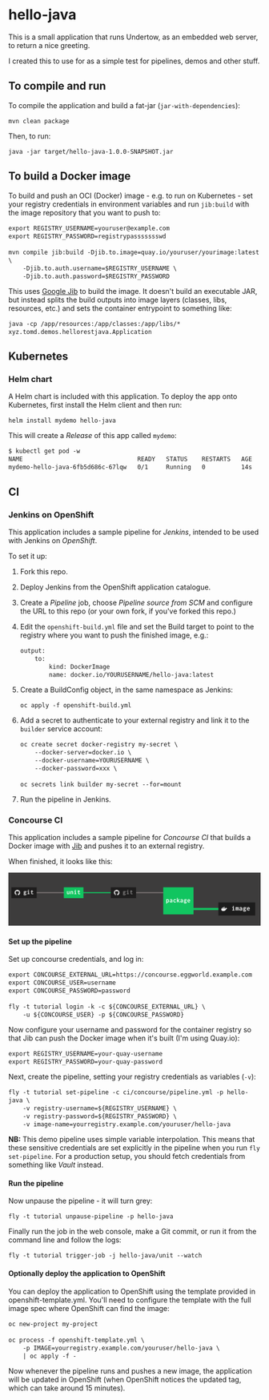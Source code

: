# hello-java

This is a small application that runs Undertow, as an embedded web server, to return a nice greeting.

I created this to use for as a simple test for pipelines, demos and other stuff.

## To compile and run

To compile the application and build a fat-jar (`jar-with-dependencies`):

    mvn clean package

Then, to run:

    java -jar target/hello-java-1.0.0-SNAPSHOT.jar

## To build a Docker image

To build and push an OCI (Docker) image - e.g. to run on Kubernetes - set your registry credentials in environment variables and run `jib:build` with the image repository that you want to push to:

    export REGISTRY_USERNAME=youruser@example.com
    export REGISTRY_PASSWORD=registrypassssssswd

    mvn compile jib:build -Djib.to.image=quay.io/youruser/yourimage:latest \
        -Djib.to.auth.username=$REGISTRY_USERNAME \
        -Djib.to.auth.password=$REGISTRY_PASSWORD

This uses [Google Jib][jib] to build the image. It doesn't build an executable JAR, but instead splits the build outputs into image layers (classes, libs, resources, etc.) and sets the container entrypoint to something like:

    java -cp /app/resources:/app/classes:/app/libs/* xyz.tomd.demos.hellorestjava.Application


## Kubernetes

### Helm chart

A Helm chart is included with this application. To deploy the app onto Kubernetes, first install the Helm client and then run:

    helm install mydemo hello-java

This will create a _Release_ of this app called `mydemo`:

    $ kubectl get pod -w
    NAME                                READY   STATUS    RESTARTS   AGE
    mydemo-hello-java-6fb5d686c-67lqw   0/1     Running   0          14s

## CI

### Jenkins on OpenShift

This application includes a sample pipeline for _Jenkins_, intended to be used with Jenkins on _OpenShift_.

To set it up:

1.  Fork this repo.

2.  Deploy Jenkins from the OpenShift application catalogue.

3.  Create a _Pipeline_ job, choose _Pipeline source from SCM_ and configure the URL to this repo (or your own fork, if you've forked this repo.)

4.  Edit the `openshift-build.yml` file and set the Build target to point to the registry where you want to push the finished image, e.g.:

        output:
            to:
                kind: DockerImage
                name: docker.io/YOURUSERNAME/hello-java:latest

5.  Create a BuildConfig object, in the same namespace as Jenkins:

        oc apply -f openshift-build.yml

6.  Add a secret to authenticate to your external registry and link it to the `builder` service account:

        oc create secret docker-registry my-secret \ 
            --docker-server=docker.io \
            --docker-username=YOURUSERNAME \ 
            --docker-password=xxx \ 

        oc secrets link builder my-secret --for=mount

7.  Run the pipeline in Jenkins.

### Concourse CI

This application includes a sample pipeline for _Concourse CI_ that builds a Docker image with [Jib][jib] and pushes it to an external registry.

When finished, it looks like this:

![pipeline](./concourse.png)

#### Set up the pipeline

Set up concourse credentials, and log in:

```
export CONCOURSE_EXTERNAL_URL=https://concourse.eggworld.example.com
export CONCOURSE_USER=username
export CONCOURSE_PASSWORD=password

fly -t tutorial login -k -c ${CONCOURSE_EXTERNAL_URL} \
    -u ${CONCOURSE_USER} -p ${CONCOURSE_PASSWORD}
```

Now configure your username and password for the container registry so that Jib can push the Docker image when it's built (I'm using Quay.io):

```
export REGISTRY_USERNAME=your-quay-username
export REGISTRY_PASSWORD=your-quay-password
```

Next, create the pipeline, setting your registry credentials as variables (`-v`):

```
fly -t tutorial set-pipeline -c ci/concourse/pipeline.yml -p hello-java \
    -v registry-username=${REGISTRY_USERNAME} \
    -v registry-password=${REGISTRY_PASSWORD} \
    -v image-name=yourregistry.example.com/youruser/hello-java
```

**NB:** This demo pipeline uses simple variable interpolation. This means that these sensitive credentials are set explicitly in the pipeline when you run `fly set-pipeline`. For a production setup, you should fetch credentials from something like _Vault_ instead.

#### Run the pipeline

Now unpause the pipeline - it will turn grey:

```
fly -t tutorial unpause-pipeline -p hello-java
```

Finally run the job in the web console, make a Git commit, or run it from the command line and follow the logs:

```
fly -t tutorial trigger-job -j hello-java/unit --watch
```

#### Optionally deploy the application to OpenShift

You can deploy the application to OpenShift using the template provided in openshift-template.yml. You'll need to configure the template with the full image spec where OpenShift can find the image:

```
oc new-project my-project

oc process -f openshift-template.yml \
    -p IMAGE=yourregistry.example.com/youruser/hello-java \
    | oc apply -f -
```

Now whenever the pipeline runs and pushes a new image, the application will be updated in OpenShift (when OpenShift notices the updated tag, which can take around 15 minutes).

[jib]: https://github.com/GoogleContainerTools/jib
